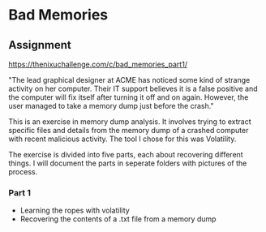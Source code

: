 # Bad Memories

## Assignment

https://thenixuchallenge.com/c/bad_memories_part1/

"The lead graphical designer at ACME has noticed some kind of strange activity on her computer. Their IT support believes it is a false positive and the computer will fix itself after turning it off and on again. However, the user managed to take a memory dump just before the crash."

This is an exercise in memory dump analysis. It involves trying to extract specific files and details from the memory dump of a crashed computer with recent malicious activity. The tool I chose for this was Volatility. 

The exercise is divided into five parts, each about recovering different things. I will document the parts in seperate folders with pictures of the process.

### Part 1
* Learning the ropes with volatility
* Recovering the contents of a .txt file from a memory dump
